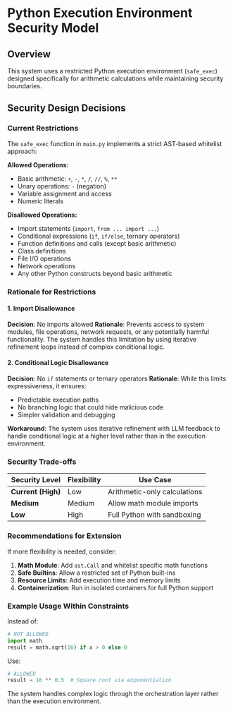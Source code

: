 # Python Execution Environment Security Model

## Overview
This system uses a restricted Python execution environment (`safe_exec`) designed specifically for arithmetic calculations while maintaining security boundaries.

## Security Design Decisions

### Current Restrictions
The `safe_exec` function in `main.py` implements a strict AST-based whitelist approach:

**Allowed Operations:**
- Basic arithmetic: `+`, `-`, `*`, `/`, `//`, `%`, `**`
- Unary operations: `-` (negation)
- Variable assignment and access
- Numeric literals

**Disallowed Operations:**
- Import statements (`import`, `from ... import ...`)
- Conditional expressions (`if`, `if/else`, ternary operators)
- Function definitions and calls (except basic arithmetic)
- Class definitions
- File I/O operations
- Network operations
- Any other Python constructs beyond basic arithmetic

### Rationale for Restrictions

#### 1. Import Disallowance
**Decision**: No imports allowed
**Rationale**: Prevents access to system modules, file operations, network requests, or any potentially harmful functionality. The system handles this limitation by using iterative refinement loops instead of complex conditional logic.

#### 2. Conditional Logic Disallowance
**Decision**: No `if` statements or ternary operators
**Rationale**: While this limits expressiveness, it ensures:
- Predictable execution paths
- No branching logic that could hide malicious code
- Simpler validation and debugging

**Workaround**: The system uses iterative refinement with LLM feedback to handle conditional logic at a higher level rather than in the execution environment.

### Security Trade-offs

| Security Level | Flexibility | Use Case |
|----------------|-------------|----------|
| **Current (High)** | Low | Arithmetic-only calculations |
| **Medium** | Medium | Allow math module imports |
| **Low** | High | Full Python with sandboxing |

### Recommendations for Extension

If more flexibility is needed, consider:

1. **Math Module**: Add `ast.Call` and whitelist specific math functions
2. **Safe Builtins**: Allow a restricted set of Python built-ins
3. **Resource Limits**: Add execution time and memory limits
4. **Containerization**: Run in isolated containers for full Python support

### Example Usage Within Constraints

Instead of:
```python
# NOT ALLOWED
import math
result = math.sqrt(16) if x > 0 else 0
```

Use:
```python
# ALLOWED
result = 16 ** 0.5  # Square root via exponentiation
```

The system handles complex logic through the orchestration layer rather than the execution environment.

